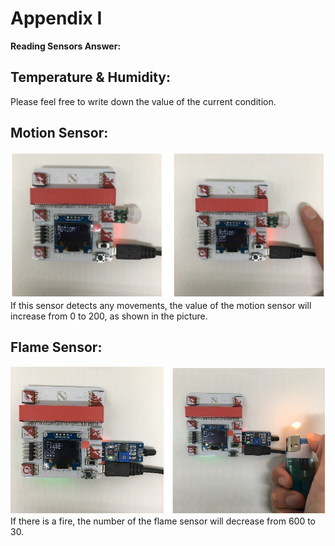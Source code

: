 # Appendix I
**Reading Sensors Answer:**

##  Temperature & Humidity:
Please feel free to write down the value of the current condition.

## Motion Sensor:
![auto_fit](images/08_1.png)
If this sensor detects any movements, the value of the motion sensor will increase from 0 to 200, as shown in the picture.

## Flame Sensor:
![auto_fit](images/08_2.png)
If there is a fire, the number of the flame sensor will decrease from 600 to 30.


